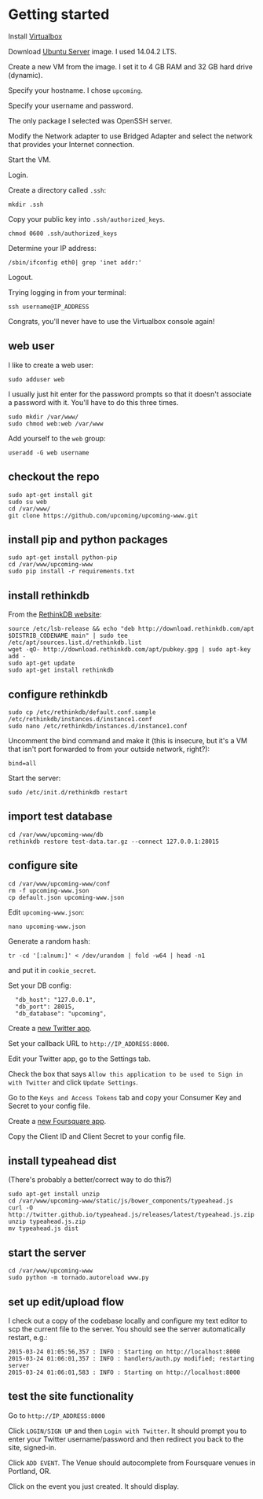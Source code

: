 # Getting started

Install [Virtualbox](https://www.virtualbox.org/wiki/Downloads)

Download [Ubuntu Server](http://www.ubuntu.com/download/server) image. I used 14.04.2 LTS.

Create a new VM from the image. I set it to 4 GB RAM and 32 GB hard drive (dynamic).

Specify your hostname. I chose `upcoming`.

Specify your username and password.

The only package I selected was OpenSSH server.

Modify the Network adapter to use Bridged Adapter and select the network that provides your Internet connection. 

Start the VM.

Login.

Create a directory called `.ssh`:

```
mkdir .ssh
```

Copy your public key into `.ssh/authorized_keys`.

```
chmod 0600 .ssh/authorized_keys
```

Determine your IP address:

```
/sbin/ifconfig eth0| grep 'inet addr:'
```

Logout.

Trying logging in from your terminal:

```
ssh username@IP_ADDRESS
```

Congrats, you'll never have to use the Virtualbox console again!

## web user

I like to create a web user:

```
sudo adduser web
```

I usually just hit enter for the password prompts so that it doesn't associate a password with it. You'll have to do this three times.

```
sudo mkdir /var/www/
sudo chmod web:web /var/www
```

Add yourself to the `web` group:

```
useradd -G web username
```

## checkout the repo

```
sudo apt-get install git
sudo su web
cd /var/www/
git clone https://github.com/upcoming/upcoming-www.git
```

## install pip and python packages

```
sudo apt-get install python-pip
cd /var/www/upcoming-www
sudo pip install -r requirements.txt
```

## install rethinkdb

From the [RethinkDB website](http://www.rethinkdb.com/docs/install/ubuntu/):

```
source /etc/lsb-release && echo "deb http://download.rethinkdb.com/apt $DISTRIB_CODENAME main" | sudo tee /etc/apt/sources.list.d/rethinkdb.list
wget -qO- http://download.rethinkdb.com/apt/pubkey.gpg | sudo apt-key add -
sudo apt-get update
sudo apt-get install rethinkdb
```

## configure rethinkdb

```
sudo cp /etc/rethinkdb/default.conf.sample /etc/rethinkdb/instances.d/instance1.conf
sudo nano /etc/rethinkdb/instances.d/instance1.conf
```

Uncomment the bind command and make it (this is insecure, but it's a VM that isn't port forwarded to from your outside network, right?):

```
bind=all
```

Start the server:

```
sudo /etc/init.d/rethinkdb restart
```

## import test database

```
cd /var/www/upcoming-www/db
rethinkdb restore test-data.tar.gz --connect 127.0.0.1:28015
```

## configure site

```
cd /var/www/upcoming-www/conf
rm -f upcoming-www.json
cp default.json upcoming-www.json
```

Edit `upcoming-www.json`:

```
nano upcoming-www.json
```

Generate a random hash:

```
tr -cd '[:alnum:]' < /dev/urandom | fold -w64 | head -n1
```

and put it in `cookie_secret`.

Set your DB config:

```
  "db_host": "127.0.0.1",
  "db_port": 28015,
  "db_database": "upcoming",
```

Create a [new Twitter app](https://apps.twitter.com/app/new).

Set your callback URL to `http://IP_ADDRESS:8000`.

Edit your Twitter app, go to the Settings tab.

Check the box that says `Allow this application to be used to Sign in with Twitter` and click `Update Settings`.

Go to the `Keys and Access Tokens` tab and copy your Consumer Key and Secret to your config file.

Create a [new Foursquare app](https://foursquare.com/developers/register).

Copy the Client ID and Client Secret to your config file.

## install typeahead dist

(There's probably a better/correct way to do this?)

```
sudo apt-get install unzip
cd /var/www/upcoming-www/static/js/bower_components/typeahead.js
curl -O http://twitter.github.io/typeahead.js/releases/latest/typeahead.js.zip
unzip typeahead.js.zip
mv typeahead.js dist
```

## start the server

```
cd /var/www/upcoming-www
sudo python -m tornado.autoreload www.py
```

## set up edit/upload flow

I check out a copy of the codebase locally and configure my text editor to scp the current file to the server. You should see the server automatically restart, e.g.:

```
2015-03-24 01:05:56,357 : INFO : Starting on http://localhost:8000
2015-03-24 01:06:01,357 : INFO : handlers/auth.py modified; restarting server
2015-03-24 01:06:01,583 : INFO : Starting on http://localhost:8000
```

## test the site functionality

Go to `http://IP_ADDRESS:8000`

Click `LOGIN/SIGN UP` and then `Login with Twitter`. It should prompt you to enter your Twitter username/password and then redirect you back to the site, signed-in.

Click `ADD EVENT`. The Venue should autocomplete from Foursquare venues in Portland, OR.

Click on the event you just created. It should display.